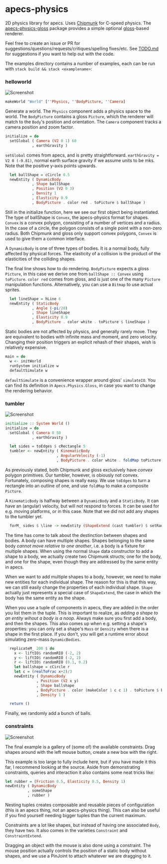 # apecs-physics

2D physics library for apecs.
Uses [Chipmunk](https://github.com/slembcke/Chipmunk2D) for C-speed physics.
The [apecs-physics-gloss](https://github.com/jonascarpay/apecs-physics/tree/master/apecs-physics-gloss) package provides a simple optional [gloss](https://github.com/benl23x5/gloss)-based renderer.

Feel free to create an issue or PR for suggestions/questions/requests/critiques/spelling fixes/etc.
See [TODO.md](https://github.com/jonascarpay/apecs-physics/blob/master/TODO.md) for suggestions if you want to help out with the code.

The examples directory contains a number of examples, each can be run with `stack build && stack <examplename>`:

### helloworld
![Screenshot](https://raw.githubusercontent.com/jonascarpay/apecs-physics/master/examples/helloworld.png)

```haskell
makeWorld "World" [''Physics, ''BodyPicture, ''Camera]
```
Generate a world.
The `Physics` component adds a physics space to the world.
The `BodyPicture` contains a gloss `Picture`, which the renderer will match to the `Body`'s position and orientation.
The `Camera` component tracks a camera position and zoom factor.

```haskell
initialize = do
  setGlobal ( Camera (V2 0 1) 60
            , earthGravity )
```
`setGlobal` comes from apecs, and is pretty straightforward.
`earthGravity = V2 0 (-9.81)`, normal earth surface gravity if we assume units to be mks.
Note that the positive y-axis points upwards.

```haskell
  let ballShape = cCircle 0.5
  newEntity ( DynamicBody
            , Shape ballShape
            , Position (V2 0 3)
            , Density 1
            , Elasticity 0.9
            , BodyPicture . color red . toPicture $ ballShape )
```
Still in the initialize function, here we see our first object being instantiated.
The type of ballShape is `Convex`, the apecs-physics format for shapes.
`Convex` is a convex polygon, consisting of a number of vertices and a radius.
In the case of a circle, the polygon consists of a single point with a non-zero radius.
Both Chipmunk and gloss only support convex polygons, `Convex` is used to give them a common interface.

A `DynamicBody` is one of three types of bodies.
It is a normal body, fully affected by physical forces.
The elasticity of a collision is the product of the elasticities of the colliding shapes.

The final line shows how to do rendering.
`BodyPicture` expects a gloss `Picture`, in this case we derive one from `ballShape :: Convex` using `toPicture`.
`color red` comes from gloss, and is just one of the many `Picture` manipulation functions.
Alternatively, you can use a `Bitmap` to use actual sprites.

```haskell
  let lineShape = hLine 6
  newEntity ( StaticBody
            , Angle (-pi/20)
            , Shape lineShape
            , Elasticity 0.9
            , BodyPicture . color white . toPicture $ lineShape )
```
Static bodies are not affected by physics, and generally rarely move.
They are equivalent to bodies with infinite mass and moment, and zero velocity.
Changing their position triggers an explicit rehash of their shapes, wish is relatively expensive.

```haskell
main = do
  w <- initWorld
  runSystem initialize w
  defaultSimulate w
```
`defaultSimulate` is a convenience wrapper around gloss' `simulateIO`.
You can find its definition in `Apecs.Physics.Gloss`, in case you want to change the rendering behavior.

### tumbler
![Screenshot](https://raw.githubusercontent.com/jonascarpay/apecs-physics/master/examples/tumbler.png)

```haskell
initialize :: System World ()
initialize = do
  setGlobal ( Camera 0 50
            , earthGravity )

  let sides = toEdges $ cRectangle 5
  tumbler <- newEntity ( KinematicBody
                       , AngularVelocity (-1)
                       , BodyPicture . color white . foldMap toPicture $ sides )
```
As previously stated, both Chipmunk and gloss exclusively have _convex_ polygon primitives.
Our tumbler, however, is obiously not convex.
Fortunately, composing shapes is really easy.
We use `toEdges` to turn a rectangle into an outline of one, and use `foldMap` to make a composite `Picture`.

A `KinematicBody` is halfway between a `DynamicBody` and a `StaticBody`.
It can have an (angular) velocity, but will not respond to forces.
It can be used for e.g. moving platforms, or in this case.
Note that we did not add any shapes to the tumbler yet.

```haskell
  forM_ sides $ \line -> newEntity (ShapeExtend (cast tumbler) $ setRadius 0.05 line)
```
The time has come to talk about the destinction between shapes and bodies.
A body can have multiple shapes.
Shapes belonging to the same body _cannot move relative to one another_, i.e. a body is a fixture for multiple shapes.
When using the normal `Shape` data constructor to add a shape to a body, we actually create two Chipmunk structs; one for the body, and one for the shape, even though they are addressed by the same entity in apecs.

When we want to add multiple shapes to a body, however, we need to make new entities for each individual shape.
The reason for this is that this way, we can still easily change the properties of each individual shape.
`Shape` actually just represents a special case of `ShapeExtend`, the case in which the body has the same entity as the shape.

When you use a tuple of components in apecs, they are added in the order you list them in the tuple.
This is important to realize, as _adding a shape to an entity wihout a body is a noop_.
Always make sure you first add a body, and then the shapes.
This also comes up when e.g. setting a shape's properties: you can only set a shape's `Mass` or `Density` when there is a shape in the first place.
If you don't, you will get a runtime error about simulating zero-mass `DynamicBodies`.

```haskell
  replicateM_ 200 $ do
    x <- liftIO$ randomRIO (-2, 2)
    y <- liftIO$ randomRIO (-2, 2)
    r <- liftIO$ randomRIO (0.1, 0.2)
    let ballshape = cCircle r
    let c = (realToFrac x+2)/3
    newEntity ( DynamicBody
              , Position (V2 x y)
              , Shape ballshape
              , BodyPicture . color (makeColor 1 c c 1) . toPicture $ ballshape
              , Density 1 )

  return ()
```
Finally, we randomly add a bunch of balls.

### constraints
![Screenshot](https://raw.githubusercontent.com/jonascarpay/apecs-physics/master/examples/constraints.png)

The final example is a gallery of (some of) the available constraints.
Drag shapes around with the left mouse button, create a new box with the right.

This example is too large to fully include here, but if you have made it this far, I recommend looking at the source.
Aside from demonstrating constraints, queries and interaction it also contains some neat tricks like:
```haskell
let rubber = (Friction 0.5, Elasticity 0.5, Density 1)
newEntity ( DynamicBody
          , someShape
          , rubber )
```
Nesting tuples creates composable and reusable pieces of configuration (this is an apecs thing, not an apecs-physics thing).
This can also be useful if you find yourself needing bigger tuples than the current maximum.

Constraints are a lot like shapes, but instead of having one associated `Body`, they have two.
It also comes in the varieties `Constraint` and `ConstraintExtend`.

Dragging an object with the mouse is also done using a constraint.
The mouse position actually controls the position of a static body without shapes, and we use a PinJoint to attach whatever we are dragging to it.
